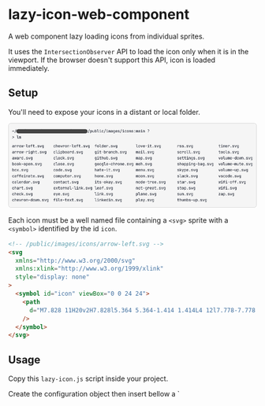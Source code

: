 # lazy-icon-web-component

A web component lazy loading icons from individual sprites.

It uses the `IntersectionObserver` API to load the icon only when it is in the viewport. If the browser doesn't support this API, icon is loaded immediately.

## Setup

You'll need to expose your icons in a distant or local folder.

![Setup](./setup.png)

Each icon must be a well named file containing a `<svg>` sprite with a `<symbol>` identified by the id `icon`.

```html
<!-- /public/images/icons/arrow-left.svg -->
<svg
  xmlns="http://www.w3.org/2000/svg"
  xmlns:xlink="http://www.w3.org/1999/xlink"
  style="display: none"
>
  <symbol id="icon" viewBox="0 0 24 24">
    <path
      d="M7.828 11H20v2H7.828l5.364 5.364-1.414 1.414L4 12l7.778-7.778 1.414 1.414L7.828 11Z"
    />
  </symbol>
</svg>
```

## Usage

Copy this `lazy-icon.js` script inside your project.

Create the configuration object then insert bellow a `<script type="module"> anywhere in your HTML:

```html
<!doctype html>
<html>
  <head>
    <!-- head content -->
  </head>
  <body>
    <!-- body content -->

    <script>
      window.lazyIconConfig = {
        // spriteUrl can be a relative or absolute url
        spriteUrl: "/public/images/icons"
      };
    </script>
    <script src="./lazy-icon.js" type="module" async defer></script>
  </body>
</html>
```
